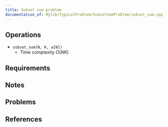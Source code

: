 ```yaml
---
title: Subset sum problem
documentation_of: Mylib/TypicalProblem/SubsetSumProblem/subset_sum.cpp
---
```


## Operations

- `subset_sum(N, K, a[N])`
	- Time complexity $O(NK)$

## Requirements

## Notes

## Problems

## References


